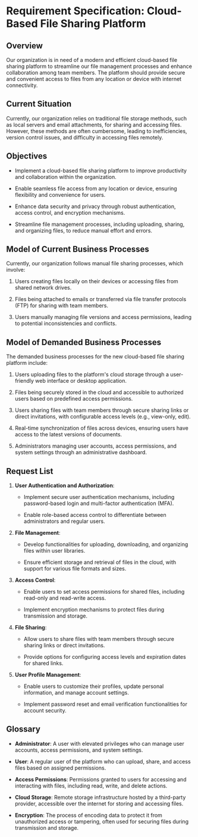 Requirement Specification: Cloud-Based File Sharing Platform
============================================================

Overview
--------

Our organization is in need of a modern and efficient cloud-based file sharing platform to streamline our file management processes and enhance collaboration among team members. The platform should provide secure and convenient access to files from any location or device with internet connectivity.

Current Situation
-----------------

Currently, our organization relies on traditional file storage methods, such as local servers and email attachments, for sharing and accessing files. However, these methods are often cumbersome, leading to inefficiencies, version control issues, and difficulty in accessing files remotely.

Objectives
----------

*   Implement a cloud-based file sharing platform to improve productivity and collaboration within the organization.
    
*   Enable seamless file access from any location or device, ensuring flexibility and convenience for users.
    
*   Enhance data security and privacy through robust authentication, access control, and encryption mechanisms.
    
*   Streamline file management processes, including uploading, sharing, and organizing files, to reduce manual effort and errors.
    

Model of Current Business Processes
-----------------------------------

Currently, our organization follows manual file sharing processes, which involve:

1.  Users creating files locally on their devices or accessing files from shared network drives.
    
2.  Files being attached to emails or transferred via file transfer protocols (FTP) for sharing with team members.
    
3.  Users manually managing file versions and access permissions, leading to potential inconsistencies and conflicts.
    
Model of Demanded Business Processes
------------------------------------

The demanded business processes for the new cloud-based file sharing platform include:

1.  Users uploading files to the platform's cloud storage through a user-friendly web interface or desktop application.
    
2.  Files being securely stored in the cloud and accessible to authorized users based on predefined access permissions.
    
3.  Users sharing files with team members through secure sharing links or direct invitations, with configurable access levels (e.g., view-only, edit).
    
4.  Real-time synchronization of files across devices, ensuring users have access to the latest versions of documents.
    
5.  Administrators managing user accounts, access permissions, and system settings through an administrative dashboard.
    
Request List
------------

1.  **User Authentication and Authorization**:
    
    *   Implement secure user authentication mechanisms, including password-based login and multi-factor authentication (MFA).
        
    *   Enable role-based access control to differentiate between administrators and regular users.
        
2.  **File Management**:
    
    *   Develop functionalities for uploading, downloading, and organizing files within user libraries.
        
    *   Ensure efficient storage and retrieval of files in the cloud, with support for various file formats and sizes.
        
3.  **Access Control**:
    
    *   Enable users to set access permissions for shared files, including read-only and read-write access.
        
    *   Implement encryption mechanisms to protect files during transmission and storage.
        
4.  **File Sharing**:
    
    *   Allow users to share files with team members through secure sharing links or direct invitations.
        
    *   Provide options for configuring access levels and expiration dates for shared links.
        
5.  **User Profile Management**:
    
    *   Enable users to customize their profiles, update personal information, and manage account settings.
        
    *   Implement password reset and email verification functionalities for account security.
    
Glossary
--------

*   **Administrator**: A user with elevated privileges who can manage user accounts, access permissions, and system settings.
    
*   **User**: A regular user of the platform who can upload, share, and access files based on assigned permissions.
    
*   **Access Permissions**: Permissions granted to users for accessing and interacting with files, including read, write, and delete actions.
    
*   **Cloud Storage**: Remote storage infrastructure hosted by a third-party provider, accessible over the internet for storing and accessing files.
    
*   **Encryption**: The process of encoding data to protect it from unauthorized access or tampering, often used for securing files during transmission and storage.